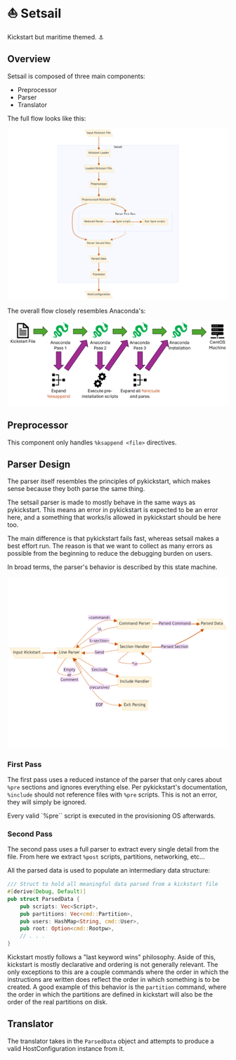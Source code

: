 # ⛵ Setsail

Kickstart but maritime themed. ⚓

## Overview

Setsail is composed of three main components:

- Preprocessor
- Parser
- Translator

The full flow looks like this:

![Overview flowchart](overview.png)

The overall flow closely resembles Anaconda's:

![Anaconda kickstart parsing flow](anaconda.png)

## Preprocessor

This component only handles `%ksappend <file>` directives.

## Parser Design

The parser itself resembles the principles of pykickstart, which makes sense
because they both parse the same thing.

The setsail parser is made to mostly behave in the same ways as pykickstart.
This means an error in pykickstart is expected to be an error here, and a
something that works/is allowed in pykickstart should be here too.

The main difference is that pykickstart fails fast, whereas setsail makes a best
effort run. The reason is that we want to collect as many errors as possible
from the beginning to reduce the debugging burden on users.

In broad terms, the parser's behavior is described by this state machine.

![Parser State Machine](parser.png)

### First Pass

The first pass uses a reduced instance of the parser that only cares about
`%pre` sections and ignores everything else. Per pykickstart's documentation,
`%include` should not reference files with `%pre` scripts. This is not an error,
they will simply be ignored.

Every valid `%pre`` script is executed in the provisioning OS afterwards.

### Second Pass

The second pass uses a full parser to extract every single detail from the file.
From here we extract `%post` scripts, partitions, networking, etc...

All the parsed data is used to populate an intermediary data structure:

```rust
/// Struct to hold all meaningful data parsed from a kickstart file
#[derive(Debug, Default)]
pub struct ParsedData {
    pub scripts: Vec<Script>,
    pub partitions: Vec<cmd::Partition>,
    pub users: HashMap<String, cmd::User>,
    pub root: Option<cmd::Rootpw>,
    // . . .
}
```

Kickstart mostly follows a "last keyword wins" philosophy. Aside of this,
kickstart is mostly declarative and ordering is not generally relevant. The only
exceptions to this are a couple commands where the order in which the
instructions are written does reflect the order in which something is to be
created.
A good example of this behavior is the `partition` command, where the
order in which the partitions are defined in kickstart will also be the
order of the real partitions on disk.

## Translator

The translator takes in the `ParsedData` object and attempts to produce a valid
HostConfiguration instance from it.
